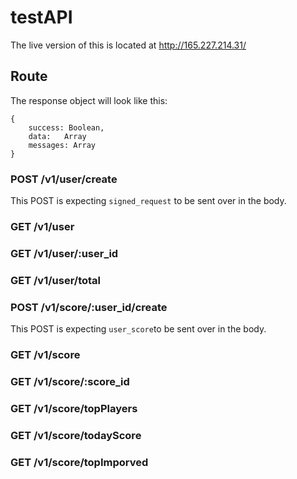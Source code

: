 # testAPI

The live version of this is located at http://165.227.214.31/

## Route
The response object will look like this:
```
{
    success: Boolean,
    data:   Array
    messages: Array
}
```
### POST /v1/user/create
This POST is expecting ``signed_request`` to be sent over in the body.

### GET /v1/user
### GET /v1/user/:user_id
### GET /v1/user/total

### POST /v1/score/:user_id/create
This POST is expecting ``user_score``to be sent over in the body.
### GET /v1/score
### GET /v1/score/:score_id
### GET /v1/score/topPlayers
### GET /v1/score/todayScore
### GET /v1/score/topImporved